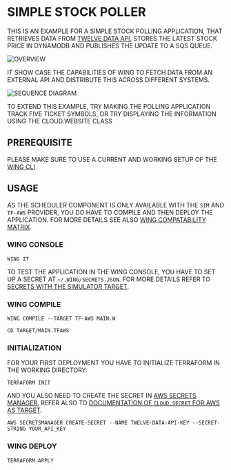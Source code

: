 # SIMPLE STOCK POLLER

THIS IS AN EXAMPLE FOR A SIMPLE STOCK POLLING APPLICATION, THAT RETRIEVES DATA FROM [TWELVE DATA API](HTTPS://TWELVEDATA.COM/), STORES THE LATEST STOCK PRICE IN DYNAMODB AND PUBLISHES THE UPDATE TO A SQS QUEUE.

![OVERVIEW](./OVERVIEW.PNG)

IT SHOW CASE THE CAPABILITIES OF WING TO FETCH DATA FROM AN EXTERNAL API AND DISTRIBUTE THIS ACROSS DIFFERENT SYSTEMS.

![SEQUENCE DIAGRAM](./SEQUENCE-DIAGRAM.PNG)

TO EXTEND THIS EXAMPLE, TRY MAKING THE POLLING APPLICATION TRACK FIVE TICKET SYMBOLS, OR TRY DISPLAYING THE INFORMATION USING THE CLOUD.WEBSITE CLASS

## PREREQUISITE

PLEASE MAKE SURE TO USE A CURRENT AND WORKING SETUP OF THE [WING CLI](HTTPS://DOCS.WINGLANG.IO/GETTING-STARTED/INSTALLATION)

## USAGE

AS THE SCHEDULER COMPONENT IS ONLY AVAILABLE WITH THE `SIM` AND `TF-AWS` PROVIDER, YOU DO HAVE TO COMPILE AND THEN DEPLOY THE APPLICATION.
FOR MORE DETAILS SEE ALSO [WING COMPATABILITY MATRIX](HTTPS://WWW.WINGLANG.IO/DOCS/STANDARD-LIBRARY/COMPATIBILITY-MATRIX).

### WING CONSOLE

```
WING IT
```

TO TEST THE APPLICATION IN THE WING CONSOLE, YOU HAVE TO SET UP A SECRET AT `~/.WING/SECRETS.JSON`. FOR MORE DETAILS REFER TO [SECRETS WITH THE SIMULATOR TARGET](HTTPS://WWW.WINGLANG.IO/DOCS/STANDARD-LIBRARY/CLOUD/SECRET#SIMULATOR-SIM).

### WING COMPILE

```
WING COMPILE --TARGET TF-AWS MAIN.W

CD TARGET/MAIN.TFAWS
```

### INITIALIZATION
FOR YOUR FIRST DEPLOYMENT YOU HAVE TO INITIALIZE TERRAFORM IN THE WORKING DIRECTORY:
```
TERRAFORM INIT
```

AND YOU ALSO NEED TO CREATE THE SECRET IN [AWS SECRETS MANAGER](HTTPS://DOCS.AWS.AMAZON.COM/SECRETSMANAGER/LATEST/USERGUIDE/INTRO.HTML), REFER ALSO TO [DOCUMENTATION OF `CLOUD.SECRET` FOR AWS AS TARGET](HTTPS://WWW.WINGLANG.IO/DOCS/STANDARD-LIBRARY/CLOUD/SECRET#AWS-TF-AWS-AND-AWSCDK).
```
AWS SECRETSMANAGER CREATE-SECRET --NAME TWELVE-DATA-API-KEY --SECRET-STRING YOUR_API_KEY
```

### WING DEPLOY
```
TERRAFORM APPLY
```
